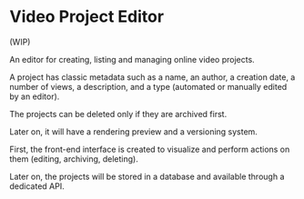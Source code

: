 # Video Project Editor

(WIP)

An editor for creating, listing and managing online video projects.

A project has classic metadata such as a name, an author, a creation date, a number of views, a description, and a type (automated or manually edited by an editor).


The projects can be deleted only if they are archived first.

Later on, it will have a rendering preview and a versioning system.

First, the front-end interface is created to visualize and perform actions on them (editing, archiving, deleting).

Later on, the projects will be stored in a database and available through a dedicated API.